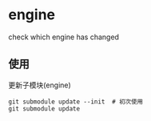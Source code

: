 # engine
check which engine has changed

## 使用

更新子模块(engine)
```
git submodule update --init  # 初次使用
git submodule update
```


